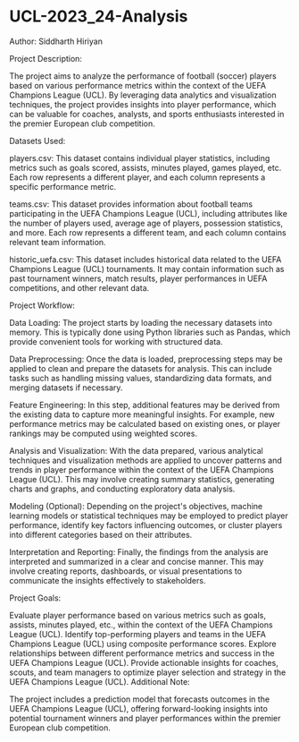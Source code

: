 # UCL-2023_24-Analysis

Author: Siddharth Hiriyan

Project Description:

The project aims to analyze the performance of football (soccer) players based on various performance metrics within the context of the UEFA Champions League (UCL). By leveraging data analytics and visualization techniques, the project provides insights into player performance, which can be valuable for coaches, analysts, and sports enthusiasts interested in the premier European club competition.

Datasets Used:

players.csv: This dataset contains individual player statistics, including metrics such as goals scored, assists, minutes played, games played, etc. Each row represents a different player, and each column represents a specific performance metric.

teams.csv: This dataset provides information about football teams participating in the UEFA Champions League (UCL), including attributes like the number of players used, average age of players, possession statistics, and more. Each row represents a different team, and each column contains relevant team information.

historic_uefa.csv: This dataset includes historical data related to the UEFA Champions League (UCL) tournaments. It may contain information such as past tournament winners, match results, player performances in UEFA competitions, and other relevant data.

Project Workflow:

Data Loading: The project starts by loading the necessary datasets into memory. This is typically done using Python libraries such as Pandas, which provide convenient tools for working with structured data.

Data Preprocessing: Once the data is loaded, preprocessing steps may be applied to clean and prepare the datasets for analysis. This can include tasks such as handling missing values, standardizing data formats, and merging datasets if necessary.

Feature Engineering: In this step, additional features may be derived from the existing data to capture more meaningful insights. For example, new performance metrics may be calculated based on existing ones, or player rankings may be computed using weighted scores.

Analysis and Visualization: With the data prepared, various analytical techniques and visualization methods are applied to uncover patterns and trends in player performance within the context of the UEFA Champions League (UCL). This may involve creating summary statistics, generating charts and graphs, and conducting exploratory data analysis.

Modeling (Optional): Depending on the project's objectives, machine learning models or statistical techniques may be employed to predict player performance, identify key factors influencing outcomes, or cluster players into different categories based on their attributes.

Interpretation and Reporting: Finally, the findings from the analysis are interpreted and summarized in a clear and concise manner. This may involve creating reports, dashboards, or visual presentations to communicate the insights effectively to stakeholders.

Project Goals:

Evaluate player performance based on various metrics such as goals, assists, minutes played, etc., within the context of the UEFA Champions League (UCL).
Identify top-performing players and teams in the UEFA Champions League (UCL) using composite performance scores.
Explore relationships between different performance metrics and success in the UEFA Champions League (UCL).
Provide actionable insights for coaches, scouts, and team managers to optimize player selection and strategy in the UEFA Champions League (UCL).
Additional Note:

The project includes a prediction model that forecasts outcomes in the UEFA Champions League (UCL), offering forward-looking insights into potential tournament winners and player performances within the premier European club competition.
